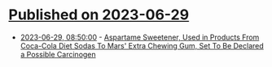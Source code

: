 # [Published on 2023-06-29](index.md)

* [2023-06-29, 08:50:00](https://science.slashdot.org/story/23/06/29/0850255/aspartame-sweetener-used-in-products-from-coca-cola-diet-sodas-to-mars-extra-chewing-gum-set-to-be-declared-a-possible-carcinogen?utm_source=rss1.0mainlinkanon&utm_medium=feed) - [Aspartame Sweetener, Used in Products From Coca-Cola Diet Sodas To Mars' Extra Chewing Gum, Set To Be Declared a Possible Carcinogen](https://science.slashdot.org/story/23/06/29/0850255/aspartame-sweetener-used-in-products-from-coca-cola-diet-sodas-to-mars-extra-chewing-gum-set-to-be-declared-a-possible-carcinogen?utm_source=rss1.0mainlinkanon&utm_medium=feed)
